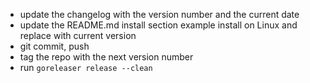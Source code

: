 - update the changelog with the version number and the current date
- update the README.md install section example install on Linux and replace with
  current version
- git commit, push
- tag the repo with the next version number
- run `goreleaser release --clean`
